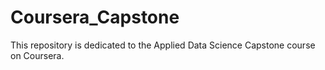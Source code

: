 # Coursera_Capstone
This repository is dedicated to the Applied Data Science Capstone course on Coursera.
